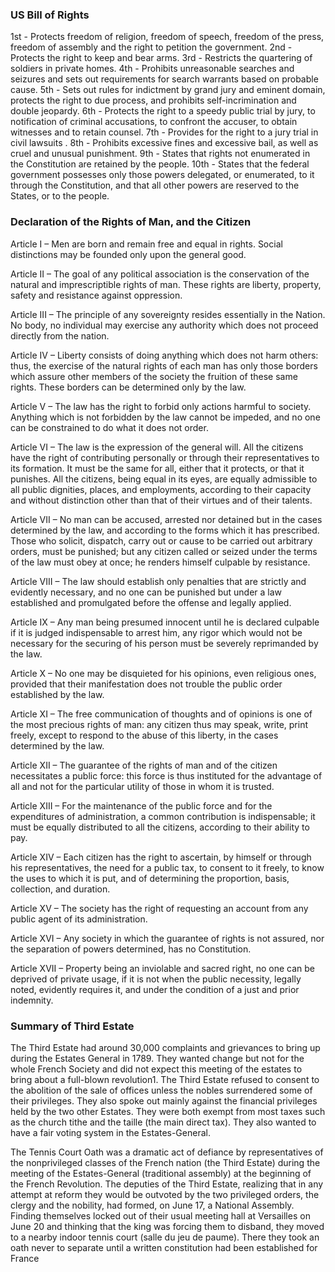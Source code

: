 ### US Bill of Rights

1st - Protects freedom of religion, freedom of speech, freedom of the press, freedom of assembly and the right to petition the government.
2nd - Protects the right to keep and bear arms.
3rd - Restricts the quartering of soldiers in private homes.
4th - Prohibits unreasonable searches and seizures and sets out requirements for search warrants based on probable cause.
5th - Sets out rules for indictment by grand jury and eminent domain, protects the right to due process, and prohibits self-incrimination and double jeopardy.
6th - Protects the right to a speedy public trial by jury, to notification of criminal accusations, to confront the accuser, to obtain witnesses and to retain counsel.
7th - Provides for the right to a jury trial in civil lawsuits	.
8th - Prohibits excessive fines and excessive bail, as well as cruel and unusual punishment.
9th - States that rights not enumerated in the Constitution are retained by the people.
10th - States that the federal government possesses only those powers delegated, or enumerated, to it through the Constitution, and that all other powers are reserved to the States, or to the people.	


### Declaration of the Rights of Man, and the Citizen
Article I – Men are born and remain free and equal in rights. Social distinctions may be founded only upon the general good.

Article II – The goal of any political association is the conservation of the natural and imprescriptible rights of man. These rights are liberty, property, safety and resistance against oppression.

Article III – The principle of any sovereignty resides essentially in the Nation. No body, no individual may exercise any authority which does not proceed directly from the nation.

Article IV – Liberty consists of doing anything which does not harm others: thus, the exercise of the natural rights of each man has only those borders which assure other members of the society the fruition of these same rights. These borders can be determined only by the law.

Article V – The law has the right to forbid only actions harmful to society. Anything which is not forbidden by the law cannot be impeded, and no one can be constrained to do what it does not order.

Article VI – The law is the expression of the general will. All the citizens have the right of contributing personally or through their representatives to its formation. It must be the same for all, either that it protects, or that it punishes. All the citizens, being equal in its eyes, are equally admissible to all public dignities, places, and employments, according to their capacity and without distinction other than that of their virtues and of their talents.

Article VII – No man can be accused, arrested nor detained but in the cases determined by the law, and according to the forms which it has prescribed. Those who solicit, dispatch, carry out or cause to be carried out arbitrary orders, must be punished; but any citizen called or seized under the terms of the law must obey at once; he renders himself culpable by resistance.

Article VIII – The law should establish only penalties that are strictly and evidently necessary, and no one can be punished but under a law established and promulgated before the offense and legally applied.

Article IX – Any man being presumed innocent until he is declared culpable if it is judged indispensable to arrest him, any rigor which would not be necessary for the securing of his person must be severely reprimanded by the law.

Article X – No one may be disquieted for his opinions, even religious ones, provided that their manifestation does not trouble the public order established by the law.

Article XI – The free communication of thoughts and of opinions is one of the most precious rights of man: any citizen thus may speak, write, print freely, except to respond to the abuse of this liberty, in the cases determined by the law.

Article XII – The guarantee of the rights of man and of the citizen necessitates a public force: this force is thus instituted for the advantage of all and not for the particular utility of those in whom it is trusted.

Article XIII – For the maintenance of the public force and for the expenditures of administration, a common contribution is indispensable; it must be equally distributed to all the citizens, according to their ability to pay.

Article XIV – Each citizen has the right to ascertain, by himself or through his representatives, the need for a public tax, to consent to it freely, to know the uses to which it is put, and of determining the proportion, basis, collection, and duration.

Article XV – The society has the right of requesting an account from any public agent of its administration.

Article XVI – Any society in which the guarantee of rights is not assured, nor the separation of powers determined, has no Constitution.

Article XVII – Property being an inviolable and sacred right, no one can be deprived of private usage, if it is not when the public necessity, legally noted, evidently requires it, and under the condition of a just and prior indemnity.

### Summary of Third Estate
The Third Estate had around 30,000 complaints and grievances to bring up during the Estates General in 1789. They wanted change but not for the whole French Society and did not expect this meeting of the estates to bring about a full-blown revolution1. The Third Estate refused to consent to the abolition of the sale of offices unless the nobles surrendered some of their privileges. They also spoke out mainly against the financial privileges held by the two other Estates. They were both exempt from most taxes such as the church tithe and the taille (the main direct tax). They also wanted to have a fair voting system in the Estates-General.

The Tennis Court Oath was a dramatic act of defiance by representatives of the nonprivileged classes of the French nation (the Third Estate) during the meeting of the Estates-General (traditional assembly) at the beginning of the French Revolution. The deputies of the Third Estate, realizing that in any attempt at reform they would be outvoted by the two privileged orders, the clergy and the nobility, had formed, on June 17, a National Assembly. Finding themselves locked out of their usual meeting hall at Versailles on June 20 and thinking that the king was forcing them to disband, they moved to a nearby indoor tennis court (salle du jeu de paume). There they took an oath never to separate until a written constitution had been established for France